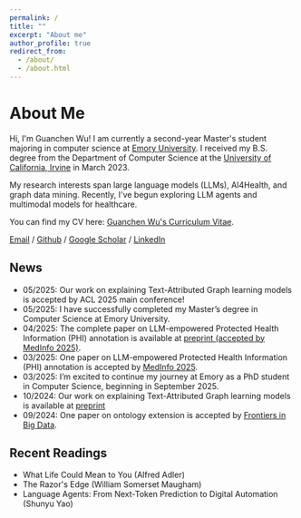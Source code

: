 ```yaml
---
permalink: /
title: ""
excerpt: "About me"
author_profile: true
redirect_from: 
  - /about/
  - /about.html
---
```

# **About Me**
Hi, I'm Guanchen Wu! I am currently a second-year Master's student majoring in computer science at [Emory University](https://www.emory.edu/home/index.html). I received my B.S. degree from the Department of Computer Science at the [University of California, Irvine](https://uci.edu/) in March 2023.

My research interests span large language models (LLMs), AI4Health, and graph data mining. Recently, I've begun exploring LLM agents and multimodal models for healthcare.

You can find my CV here: [Guanchen Wu's Curriculum Vitae](../assets/CV.pdf).

[Email](mailto:guanchen.wu@emory.edu) / [Github](https://github.com/guanchenwu1015) / [Google Scholar](https://scholar.google.com/citations?hl=en&user=PL2kCSYAAAAJ) / [LinkedIn](https://www.linkedin.com/in/guanchen-wu-4b553a216/)

## **News**
- 05/2025: Our work on explaining Text-Attributed Graph learning models is accepted by ACL 2025 main conference!
- 05/2025: I have successfully completed my Master’s degree in Computer Science at Emory University.
- 04/2025: The complete paper on LLM-empowered Protected Health Information (PHI) annotation is available at [preprint (accepted by MedInfo 2025)](https://arxiv.org/abs/2504.18569).
- 03/2025: One paper on LLM-empowered Protected Health Information (PHI) annotation is accepted by [MedInfo 2025](https://medinfo2025.org/).
- 03/2025: I’m excited to continue my journey at Emory as a PhD student in Computer Science, beginning in September 2025.
- 10/2024: Our work on explaining Text-Attributed Graph learning models is available at [preprint](https://arxiv.org/pdf/2410.15268)
- 09/2024: One paper on ontology extension is accepted by [Frontiers in Big Data](https://www.frontiersin.org/journals/big-data/articles/10.3389/fdata.2024.1463543/full).



## **Recent Readings**
- What Life Could Mean to You (Alfred Adler)
- The Razor's Edge (William Somerset Maugham)
- Language Agents: From Next-Token Prediction to Digital Automation (Shunyu Yao)



